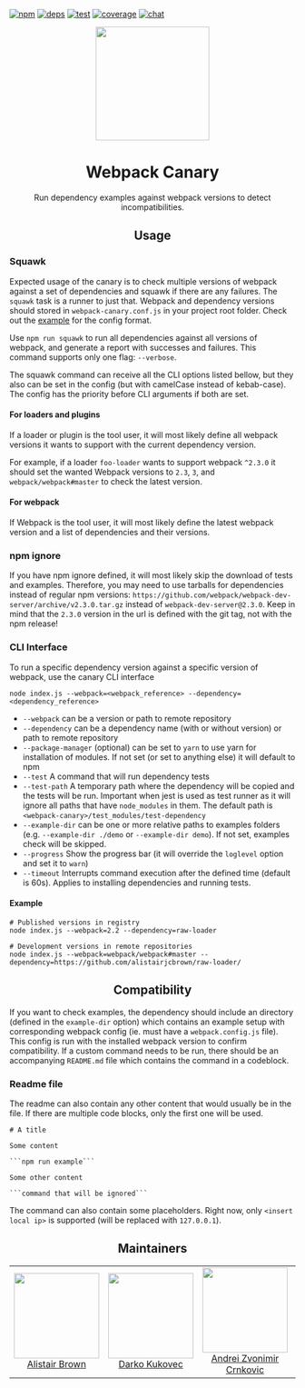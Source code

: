[![npm][npm]][npm-url]
[![deps][deps]][deps-url]
[![test][test]][test-url]
[![coverage][cover]][cover-url]
[![chat][chat]][chat-url]

<div align="center">
  <!-- replace with accurate logo e.g from https://worldvectorlogo.com/ -->
  <a href="https://github.com/webpack/webpack">
    <img width="200" height="200" vspace="" hspace="25"
      src="https://cdn.rawgit.com/webpack/media/e7485eb2/logo/icon.svg">
  </a>
  <h1>Webpack Canary</h1>
  <p>Run dependency examples against webpack versions to detect incompatibilities.<p>
</div>

<h2 align="center">Usage</h2>

### Squawk

Expected usage of the canary is to check multiple versions of webpack against a set of dependencies and squawk if there are any failures. The `squawk` task is a runner to just that. Webpack and dependency versions should stored in `webpack-canary.conf.js` in your project root folder. Check out the [example](webpack-config.example.conf.js) for the config format.

Use `npm run squawk` to run all dependencies against all versions of webpack, and generate a report with successes and failures. This command supports only one flag: `--verbose`.

The squawk command can receive all the CLI options listed bellow, but they also can be set in the config (but with camelCase instead of kebab-case). The config has the priority before CLI arguments if both are set.

#### For loaders and plugins

If a loader or plugin is the tool user, it will most likely define all webpack versions it wants to support with the current dependency version.

For example, if a loader `foo-loader` wants to support webpack `^2.3.0` it should set the wanted Webpack versions to `2.3`, `3`, and `webpack/webpack#master` to check the latest version.

#### For webpack

If Webpack is the tool user, it will most likely define the latest webpack version and a list of dependencies and their versions.

### npm ignore

If you have npm ignore defined, it will most likely skip the download of tests and examples. Therefore, you may need to use tarballs for dependencies instead of regular npm versions: `https://github.com/webpack/webpack-dev-server/archive/v2.3.0.tar.gz` instead of `webpack-dev-server@2.3.0`. Keep in mind that the `2.3.0` version in the url is defined with the git tag, not with the npm release!

### CLI Interface

To run a specific dependency version against a specific version of webpack, use the canary CLI interface

```
node index.js --webpack=<webpack_reference> --dependency=<dependency_reference>
```

 - `--webpack` can be a version or path to remote repository
 - `--dependency` can be a dependency name (with or without version) or path to remote repository
 - `--package-manager` (optional) can be set to `yarn` to use yarn for installation of modules. If not set (or set to anything else) it will default to npm
 - `--test` A command that will run dependency tests
 - `--test-path` A temporary path where the dependency will be copied and the tests will be run. Important when jest is used as test runner as it will ignore all paths that have `node_modules` in them. The default path is `<webpack-canary>/test_modules/test-dependency`
 - `--example-dir` can be one or more relative paths to examples folders (e.g. `--example-dir ./demo` or `--example-dir demo`). If not set, examples check will be skipped.
 - `--progress` Show the progress bar (it will override the `loglevel` option and set it to `warn`)
 - `--timeout` Interrupts command execution after the defined time (default is 60s). Applies to installing dependencies and running tests.

#### Example

```
# Published versions in registry
node index.js --webpack=2.2 --dependency=raw-loader

# Development versions in remote repositories
node index.js --webpack=webpack/webpack#master --dependency=https://github.com/alistairjcbrown/raw-loader/
```

<h2 align="center">Compatibility</h2>

If you want to check examples, the dependency should include an directory (defined in the `example-dir` option) which contains an example setup with corresponding webpack config (ie. must have a `webpack.config.js` file). This config is run with the installed webpack version to confirm compatibility. If a custom command needs to be run, there should be an accompanying `README.md` file which contains the command in a codeblock.

### Readme file

The readme can also contain any other content that would usually be in the file. If there are multiple code blocks, only the first one will be used.

    # A title

    Some content

    ```npm run example```

    Some other content

    ```command that will be ignored```

The command can also contain some placeholders. Right now, only `<insert local ip>` is supported (will be replaced with `127.0.0.1`).

<h2 align="center">Maintainers</h2>

<table>
  <tbody>
    <tr>
      <td align="center">
        <img width="150" height="150"
        src="https://avatars3.githubusercontent.com/u/635903?v=3&s=150">
        </br>
        <a href="https://github.com/alistairjcbrown">Alistair Brown</a>
      </td>
      <td align="center">
        <img width="150" height="150"
        src="https://avatars3.githubusercontent.com/u/480290?v=3&s=150">
        </br>
        <a href="https://github.com/darkokukovec">Darko Kukovec</a>
      </td>
      <td align="center">
        <img width="150" height="150"
        src="https://avatars3.githubusercontent.com/u/1520965?v=3&s=150">
        </br>
        <a href="https://github.com/andreicek">Andrei Zvonimir Crnkovic</a>
      </td>
      <td align="center">
        <img width="150" height="150"
        src="https://avatars3.githubusercontent.com/u/3408176?v=3&s=150">
        </br>
        <a href="https://github.com/TheLarkInn">Sean Larkin</a>
      </td>
      <td align="center">
        <img width="150" height="150"
        src="https://avatars2.githubusercontent.com/u/8420490?v=3&s=150">
        </br>
        <a href="https://github.com/d3viant0ne">Joshua Wiens</a>
      </td>
    </tr>
  <tbody>
</table>


[npm]: https://img.shields.io/npm/v/webpack-canary.svg
[npm-url]: https://npmjs.com/package/webpack-canary

[deps]: https://david-dm.org/webpack-contrib/webpack-canary.svg
[deps-url]: https://david-dm.org/webpack-contrib/webpack-canary

[chat]: https://img.shields.io/badge/gitter-webpack%2Fwebpack-brightgreen.svg
[chat-url]: https://gitter.im/webpack/webpack

[test]: http://img.shields.io/travis/webpack-contrib/webpack-canary.svg
[test-url]: https://travis-ci.org/webpack-contrib/webpack-canary

[cover]: https://codecov.io/gh/webpack-contrib/webpack-canary/branch/master/graph/badge.svg
[cover-url]: https://codecov.io/gh/webpack-contrib/webpack-canary
